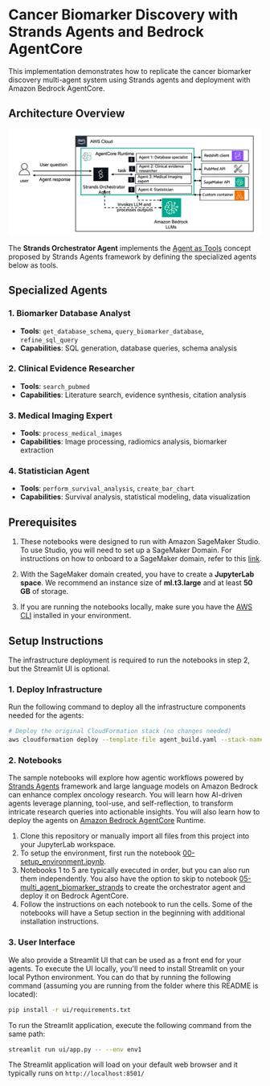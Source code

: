 # Cancer Biomarker Discovery with Strands Agents and Bedrock AgentCore

This implementation demonstrates how to replicate the cancer biomarker discovery multi-agent system using Strands agents and deployment with Amazon Bedrock AgentCore.

## Architecture Overview

![architecture](images/Biomarker_agents_Strands_AgentCore.png)

The **Strands Orchestrator Agent** implements the [Agent as Tools](https://strandsagents.com/latest/documentation/docs/user-guide/concepts/multi-agent/agents-as-tools/) concept proposed by Strands Agents framework by defining the specialized agents below as tools.

## Specialized Agents

### 1. Biomarker Database Analyst
- **Tools**: `get_database_schema`, `query_biomarker_database`, `refine_sql_query`
- **Capabilities**: SQL generation, database queries, schema analysis

### 2. Clinical Evidence Researcher
- **Tools**: `search_pubmed`
- **Capabilities**: Literature search, evidence synthesis, citation analysis

### 3. Medical Imaging Expert
- **Tools**: `process_medical_images`
- **Capabilities**: Image processing, radiomics analysis, biomarker extraction

### 4. Statistician Agent  
- **Tools**: `perform_survival_analysis`, `create_bar_chart`
- **Capabilities**: Survival analysis, statistical modeling, data visualization

## Prerequisites

1. These notebooks were designed to run with Amazon SageMaker Studio. To use Studio, you will need to set up a SageMaker Domain. For instructions on how to onboard to a SageMaker domain, refer to this [link](https://docs.aws.amazon.com/sagemaker/latest/dg/gs-studio-onboard.html).

2. With the SageMaker domain created, you have to create a **JupyterLab space**. We recommend an instance size of **ml.t3.large** and at least **50 GB** of storage.

3. If you are running the notebooks locally, make sure you have the [AWS CLI](https://aws.amazon.com/cli/) installed in your environment.

## Setup Instructions

The infrastructure deployment is required to run the notebooks in step 2, but the Streamlit UI is optional.

### 1. Deploy Infrastructure

Run the following command to deploy all the infrastructure components needed for the agents:

```bash
# Deploy the original CloudFormation stack (no changes needed)
aws cloudformation deploy --template-file agent_build.yaml --stack-name biomarker-agents
```

### 2. Notebooks

The sample notebooks will explore how agentic workflows powered by [Strands Agents](https://strandsagents.com/latest/) framework and large language models on Amazon Bedrock can enhance complex oncology research. You will learn how AI-driven agents leverage planning, tool-use, and self-reflection, to transform intricate research queries into actionable insights. You will also learn how to deploy the agents on [Amazon Bedrock AgentCore](https://aws.amazon.com/bedrock/agentcore/) Runtime.

1. Clone this repository or manually import all files from this project into your JupyterLab workspace.
2. To setup the environment, first run the notebook [00-setup_environment.ipynb](00-setup_environment.ipynb).
3. Notebooks 1 to 5 are typically executed in order, but you can also run them independently. You also have the option to skip to notebook [05-multi_agent_biomarker_strands](05-multi_agent_biomarker_strands.ipynb) to create the orchestrator agent and deploy it on Bedrock AgentCore.
4. Follow the instructions on each notebook to run the cells. Some of the notebooks will have a Setup section in the beginning with additional installation instructions.

### 3. User Interface

We also provide a Streamlit UI that can be used as a front end for your agents. To execute the UI locally, you'll need to install Streamlit on your local Python environment. You can do that by running the following command (assuming you are running from the folder where this README is located):

```bash
pip install -r ui/requirements.txt
```

To run the Streamlit application, execute the following command from the same path:

```bash
streamlit run ui/app.py -- --env env1
```

The Streamlit application will load on your default web browser and it typically runs on ```http://localhost:8501/```